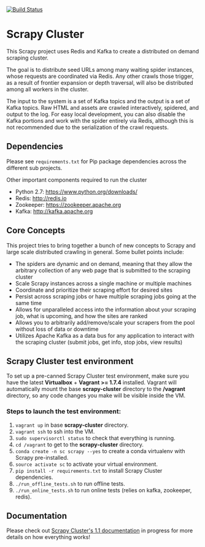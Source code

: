 [![Build Status](https://travis-ci.org/istresearch/scrapy-cluster.svg)](https://travis-ci.org/istresearch/scrapy-cluster)

# Scrapy Cluster

This Scrapy project uses Redis and Kafka to create a distributed on demand scraping cluster.

The goal is to distribute seed URLs among many waiting spider instances, whose requests are coordinated via Redis. Any other crawls those trigger, as a result of frontier expansion or depth traversal, will also be distributed among all workers in the cluster.

The input to the system is a set of Kafka topics and the output is a set of Kafka topics. Raw HTML and assets are crawled interactively, spidered, and output to the log. For easy local development, you can also disable the Kafka portions and work with the spider entirely via Redis, although this is not recommended due to the serialization of the crawl requests.

## Dependencies

Please see `requirements.txt` for Pip package dependencies across the different sub projects.

Other important components required to run the cluster

- Python 2.7: https://www.python.org/downloads/
- Redis: http://redis.io
- Zookeeper: https://zookeeper.apache.org
- Kafka: http://kafka.apache.org

## Core Concepts

This project tries to bring together a bunch of new concepts to Scrapy and large scale distributed crawling in general. Some bullet points include:

- The spiders are dynamic and on demand, meaning that they allow the arbitrary collection of any web page that is submitted to the scraping cluster
- Scale Scrapy instances across a single machine or multiple machines
- Coordinate and prioritize their scraping effort for desired sites
- Persist across scraping jobs or have multiple scraping jobs going at the same time
- Allows for unparalleled access into the information about your scraping job, what is upcoming, and how the sites are ranked
- Allows you to arbitrarily add/remove/scale your scrapers from the pool without loss of data or downtime
- Utilizes Apache Kafka as a data bus for any application to interact with the scraping cluster (submit jobs, get info, stop jobs, view results)

## Scrapy Cluster test environment

To set up a pre-canned Scrapy Cluster test environment, make sure you have the latest **Virtualbox** + **Vagrant >= 1.7.4** installed.  Vagrant will automatically mount the base **scrapy-cluster** directory to the **/vagrant** directory, so any code changes you make will be visible inside the VM.

### Steps to launch the test environment:
1.  `vagrant up` in base **scrapy-cluster** directory.
2.  `vagrant ssh` to ssh into the VM.
3.  `sudo supervisorctl status` to check that everything is running.
4.  `cd /vagrant` to get to the **scrapy-cluster** directory.
5.  `conda create -n sc scrapy --yes` to create a conda virtualenv with Scrapy pre-installed.
6.  `source activate sc` to activate your virtual environment.
7.  `pip install -r requirements.txt` to install Scrapy Cluster dependencies.
8.  `./run_offline_tests.sh` to run offline tests.
9.  `./run_online_tests.sh` to run online tests (relies on kafka, zookeeper, redis).

## Documentation

Please check out [Scrapy Cluster's 1.1 documentation](http://scrapy-cluster.readthedocs.org/en/1.1-docs/) in progress for more details on how everything works!
